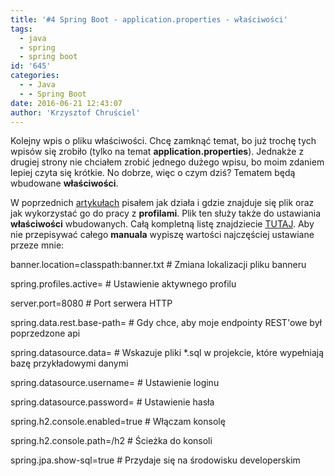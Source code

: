 ```yaml
---
title: '#4 Spring Boot - application.properties - właściwości'
tags:
  - java
  - spring
  - spring boot
id: '645'
categories:
  - - Java
  - - Spring Boot
date: 2016-06-21 12:43:07
author: 'Krzysztof Chruściel'
---
```


Kolejny wpis o pliku właściwości. Chcę zamknąć temat, bo już trochę tych wpisów się zrobiło (tylko na temat **application.properties**). Jednakże z drugiej strony nie chciałem zrobić jednego dużego wpisu, bo moim zdaniem lepiej czyta się krótkie. No dobrze, więc o czym dziś? Tematem będą wbudowane **właściwości**.
<!-- more -->
W poprzednich [artykułach](http://codecouple.pl/2016/06/14/2-spring-boot-application-properties/) pisałem jak działa i gdzie znajduje się plik oraz jak wykorzystać go do pracy z **profilami**. Plik ten służy także do ustawiania **właściwości** wbudowanych. Całą kompletną listę znajdziecie [TUTAJ](http://docs.spring.io/spring-boot/docs/current/reference/html/common-application-properties.html). Aby nie przepisywać całego **manuala** wypiszę wartości najczęściej ustawiane przeze mnie:

banner.location=classpath:banner.txt # Zmiana lokalizacji pliku banneru

spring.profiles.active= # Ustawienie aktywnego profilu

server.port=8080 # Port serwera HTTP

spring.data.rest.base-path= # Gdy chce, aby moje endpointy REST'owe był poprzedzone api

spring.datasource.data= # Wskazuje pliki \*.sql w projekcie, które wypełniają bazę przykładowymi danymi

spring.datasource.username= # Ustawienie loginu

spring.datasource.password= # Ustawienie hasła

spring.h2.console.enabled=true # Włączam konsolę  

spring.h2.console.path=/h2 # Ścieżka do konsoli

spring.jpa.show-sql=true # Przydaje się na środowisku developerskim
